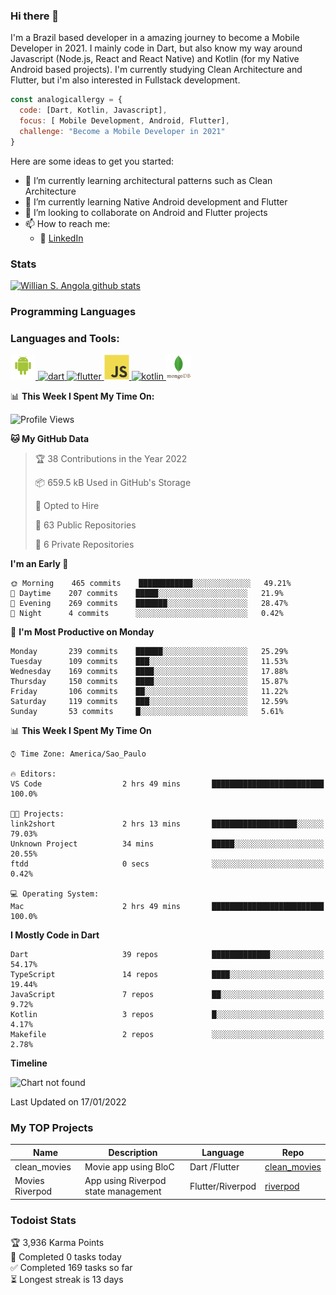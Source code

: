 ### Hi there 👋

I'm a Brazil based developer in a amazing journey to become a Mobile Developer in 2021. I mainly code in Dart, but also know my way around Javascript (Node.js, React and React Native) and Kotlin (for my Native Android based projects). I'm currently studying Clean Architecture and Flutter, but i'm also interested in Fullstack development.

```javascript
const analogicallergy = {
  code: [Dart, Kotlin, Javascript],
  focus: [ Mobile Development, Android, Flutter],
  challenge: "Become a Mobile Developer in 2021"
}
```

Here are some ideas to get you started:

- 🔭  I’m currently learning architectural patterns such as Clean Architecture
- 🌱  I’m currently learning Native Android development and Flutter
- 👯  I’m looking to collaborate on Android and Flutter projects
- 📫  How to reach me:
  -  :office: [LinkedIn](https://www.linkedin.com/in/wsabsi/)

### Stats

[![Willian S. Angola github stats](https://github-readme-stats.vercel.app/api?username=w0ken0ne&count_private=true&show_icons=true&theme=radical&hide_rank=false)](https://github.com/anuraghazra/github-readme-stats)

### Programming Languages

<h3 align="left">Languages and Tools:</h3>
<p align="left"> <a href="https://developer.android.com" target="_blank"> <img src="https://raw.githubusercontent.com/devicons/devicon/master/icons/android/android-original-wordmark.svg" alt="android" width="40" height="40"/> </a> <a href="https://dart.dev" target="_blank"> <img src="https://www.vectorlogo.zone/logos/dartlang/dartlang-icon.svg" alt="dart" width="40" height="40"/> </a> <a href="https://flutter.dev" target="_blank"> <img src="https://www.vectorlogo.zone/logos/flutterio/flutterio-icon.svg" alt="flutter" width="40" height="40"/> </a> <a href="https://developer.mozilla.org/en-US/docs/Web/JavaScript" target="_blank"> <img src="https://raw.githubusercontent.com/devicons/devicon/master/icons/javascript/javascript-original.svg" alt="javascript" width="40" height="40"/> </a> <a href="https://kotlinlang.org" target="_blank"> <img src="https://www.vectorlogo.zone/logos/kotlinlang/kotlinlang-icon.svg" alt="kotlin" width="40" height="40"/> </a> <a href="https://www.mongodb.com/" target="_blank"> <img src="https://raw.githubusercontent.com/devicons/devicon/master/icons/mongodb/mongodb-original-wordmark.svg" alt="mongodb" width="40" height="40"/> </a> </p>


📊 **This Week I Spent My Time On:**

<!--START_SECTION:waka-->
![Profile Views](http://img.shields.io/badge/Profile%20Views-1-blue)

**🐱 My GitHub Data** 

> 🏆 38 Contributions in the Year 2022
 > 
> 📦 659.5 kB Used in GitHub's Storage 
 > 
> 💼 Opted to Hire
 > 
> 📜 63 Public Repositories 
 > 
> 🔑 6 Private Repositories  
 > 
**I'm an Early 🐤** 

```text
🌞 Morning    465 commits    ████████████░░░░░░░░░░░░░   49.21% 
🌆 Daytime    207 commits    █████░░░░░░░░░░░░░░░░░░░░   21.9% 
🌃 Evening    269 commits    ███████░░░░░░░░░░░░░░░░░░   28.47% 
🌙 Night      4 commits      ░░░░░░░░░░░░░░░░░░░░░░░░░   0.42%

```
📅 **I'm Most Productive on Monday** 

```text
Monday       239 commits    ██████░░░░░░░░░░░░░░░░░░░   25.29% 
Tuesday      109 commits    ███░░░░░░░░░░░░░░░░░░░░░░   11.53% 
Wednesday    169 commits    ████░░░░░░░░░░░░░░░░░░░░░   17.88% 
Thursday     150 commits    ████░░░░░░░░░░░░░░░░░░░░░   15.87% 
Friday       106 commits    ██░░░░░░░░░░░░░░░░░░░░░░░   11.22% 
Saturday     119 commits    ███░░░░░░░░░░░░░░░░░░░░░░   12.59% 
Sunday       53 commits     █░░░░░░░░░░░░░░░░░░░░░░░░   5.61%

```


📊 **This Week I Spent My Time On** 

```text
⌚︎ Time Zone: America/Sao_Paulo

🔥 Editors: 
VS Code                  2 hrs 49 mins       █████████████████████████   100.0%

🐱‍💻 Projects: 
link2short               2 hrs 13 mins       ███████████████████░░░░░░   79.03% 
Unknown Project          34 mins             █████░░░░░░░░░░░░░░░░░░░░   20.55% 
ftdd                     0 secs              ░░░░░░░░░░░░░░░░░░░░░░░░░   0.42%

💻 Operating System: 
Mac                      2 hrs 49 mins       █████████████████████████   100.0%

```

**I Mostly Code in Dart** 

```text
Dart                     39 repos            █████████████░░░░░░░░░░░░   54.17% 
TypeScript               14 repos            ████░░░░░░░░░░░░░░░░░░░░░   19.44% 
JavaScript               7 repos             ██░░░░░░░░░░░░░░░░░░░░░░░   9.72% 
Kotlin                   3 repos             █░░░░░░░░░░░░░░░░░░░░░░░░   4.17% 
Makefile                 2 repos             ░░░░░░░░░░░░░░░░░░░░░░░░░   2.78%

```


**Timeline**

![Chart not found](https://raw.githubusercontent.com/w0ken0ne/w0ken0ne/main/charts/bar_graph.png) 


 Last Updated on 17/01/2022
<!--END_SECTION:waka-->

### My TOP Projects

| Name            | Description                         | Language         | Repo                                                           |
| --------------- | ----------------------------------- | ---------------- | -------------------------------------------------------------- |
| clean_movies    | Movie app using BloC                | Dart /Flutter    | [clean_movies](https://github.com/w0ken0ne/clean_movies)    |
| Movies Riverpod | App using Riverpod state management | Flutter/Riverpod | [riverpod](https://github.com/w0ken0ne/movies_riverpod) |

### Todoist Stats

<!-- TODO-IST:START -->
🏆  3,936 Karma Points           
🌸  Completed 0 tasks today           
✅  Completed 169 tasks so far           
⏳  Longest streak is 13 days
<!-- TODO-IST:END -->
